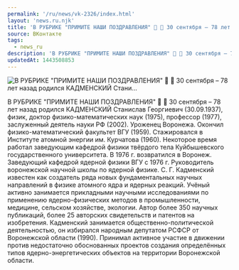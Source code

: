 ```yaml
---
permalink: '/ru/news/vk-2326/index.html'
layout: 'news.ru.njk'
title: 'В РУБРИКЕ "ПРИМИТЕ НАШИ ПОЗДРАВЛЕНИЯ" 🌸 🎂 30 сентября – 78 лет назад родился КАДМЕНСКИЙ Стани'
source: ВКонтакте
tags:
  - news_ru
description: 'В РУБРИКЕ "ПРИМИТЕ НАШИ ПОЗДРАВЛЕНИЯ" 🌸 🎂 30 сентября – 78 лет назад родился КАДМЕНСКИЙ Стани…'
updatedAt: 1443508853
---
```

![В РУБРИКЕ "ПРИМИТЕ НАШИ ПОЗДРАВЛЕНИЯ" 🌸 🎂 30 сентября – 78 лет назад родился КАДМЕНСКИЙ Стани…](https://sun9-11.userapi.com/impf/c623625/v623625833/17874/qyqJUry3B2o.jpg?size=320x480&quality=96&proxy=1&sign=ecc25267495844723d797a384b156f3a&c_uniq_tag=3YsxelzZXTCSxfL9zBRkpXUyVlCh9UraOj_lrQKCLng&type=album)

В РУБРИКЕ "ПРИМИТЕ НАШИ ПОЗДРАВЛЕНИЯ" 🌸 🎂
30 сентября – 78 лет назад родился КАДМЕНСКИЙ Станислав Георгиевич (30.09.1937), физик, доктор физико-математических наук (1975), профессор (1977), заслуженный деятель науки РФ (2002). Уроженец Воронежа. Окончил физико-математический факультет ВГУ (1959). Стажировался в Институте атомной энергии им. Курчатова (1960). Некоторое время работал заведующим кафедрой физики твёрдого тела Куйбышевского государственного университета. В 1976 г. возвратился в Воронеж. Заведующий кафедрой ядерной физики ВГУ с 1976 г. Руководитель воронежской научной школы по ядерной физике. С. Г. Кадменский известен как создатель ряда новых фундаментальных научных направлений в физике атомного ядра и ядерных реакций. Учёный активно занимается прикладными научными исследованиями по применению ядерно-физических методов в промышленности, медицине, сельском хозяйстве, экологии. Автор более 350 научных публикаций, более 25 авторских свидетельств и патентов на изобретения. Кадменский занимается общественно-политической деятельностью, он избирался народным депутатом РСФСР от Воронежской области (1990). Принимал активное участие в движении против недостаточно обоснованных проектов создания определённых типов ядерно-энергетических объектов на территории Воронежской области.
